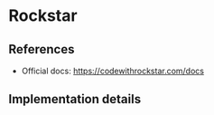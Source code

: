 # Rockstar

## References

- Official docs: https://codewithrockstar.com/docs

## Implementation details
